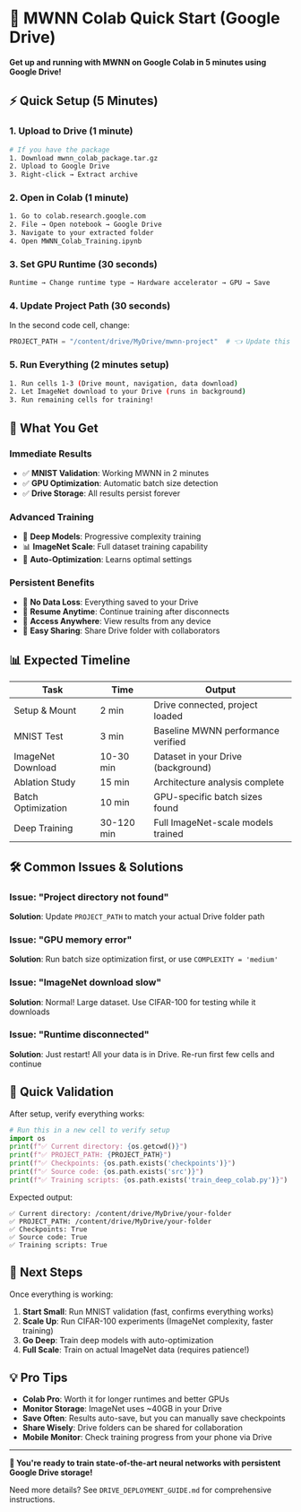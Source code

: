 # 🚀 MWNN Colab Quick Start (Google Drive)

**Get up and running with MWNN on Google Colab in 5 minutes using Google Drive!**

## ⚡ Quick Setup (5 Minutes)

### 1. Upload to Drive (1 minute)
```bash
# If you have the package
1. Download mwnn_colab_package.tar.gz
2. Upload to Google Drive
3. Right-click → Extract archive
```

### 2. Open in Colab (1 minute)  
```bash
1. Go to colab.research.google.com
2. File → Open notebook → Google Drive
3. Navigate to your extracted folder
4. Open MWNN_Colab_Training.ipynb
```

### 3. Set GPU Runtime (30 seconds)
```bash
Runtime → Change runtime type → Hardware accelerator → GPU → Save
```

### 4. Update Project Path (30 seconds)
In the second code cell, change:
```python
PROJECT_PATH = "/content/drive/MyDrive/mwnn-project"  # 👈 Update this
```

### 5. Run Everything (2 minutes setup)
```bash
1. Run cells 1-3 (Drive mount, navigation, data download)
2. Let ImageNet download to your Drive (runs in background)
3. Run remaining cells for training!
```

## 🎯 What You Get

### Immediate Results
- ✅ **MNIST Validation**: Working MWNN in 2 minutes
- ✅ **GPU Optimization**: Automatic batch size detection  
- ✅ **Drive Storage**: All results persist forever

### Advanced Training
- 🧠 **Deep Models**: Progressive complexity training
- 📊 **ImageNet Scale**: Full dataset training capability
- 🔧 **Auto-Optimization**: Learns optimal settings

### Persistent Benefits  
- 💾 **No Data Loss**: Everything saved to your Drive
- 🔄 **Resume Anytime**: Continue training after disconnects  
- 📱 **Access Anywhere**: View results from any device
- 🤝 **Easy Sharing**: Share Drive folder with collaborators

## 📊 Expected Timeline

| Task | Time | Output |
|------|------|--------|
| Setup & Mount | 2 min | Drive connected, project loaded |
| MNIST Test | 3 min | Baseline MWNN performance verified |
| ImageNet Download | 10-30 min | Dataset in your Drive (background) |
| Ablation Study | 15 min | Architecture analysis complete |
| Batch Optimization | 10 min | GPU-specific batch sizes found |
| Deep Training | 30-120 min | Full ImageNet-scale models trained |

## 🛠️ Common Issues & Solutions

### Issue: "Project directory not found"
**Solution**: Update `PROJECT_PATH` to match your actual Drive folder path

### Issue: "GPU memory error"  
**Solution**: Run batch size optimization first, or use `COMPLEXITY = 'medium'`

### Issue: "ImageNet download slow"
**Solution**: Normal! Large dataset. Use CIFAR-100 for testing while it downloads

### Issue: "Runtime disconnected"
**Solution**: Just restart! All your data is in Drive. Re-run first few cells and continue

## 🎯 Quick Validation

After setup, verify everything works:

```python
# Run this in a new cell to verify setup
import os
print(f"✅ Current directory: {os.getcwd()}")  
print(f"✅ PROJECT_PATH: {PROJECT_PATH}")
print(f"✅ Checkpoints: {os.path.exists('checkpoints')}")
print(f"✅ Source code: {os.path.exists('src')}")
print(f"✅ Training scripts: {os.path.exists('train_deep_colab.py')}")
```

Expected output:
```
✅ Current directory: /content/drive/MyDrive/your-folder
✅ PROJECT_PATH: /content/drive/MyDrive/your-folder  
✅ Checkpoints: True
✅ Source code: True
✅ Training scripts: True
```

## 🚀 Next Steps

Once everything is working:

1. **Start Small**: Run MNIST validation (fast, confirms everything works)
2. **Scale Up**: Run CIFAR-100 experiments (ImageNet complexity, faster training)  
3. **Go Deep**: Train deep models with auto-optimization
4. **Full Scale**: Train on actual ImageNet data (requires patience!)

## 💡 Pro Tips

- **Colab Pro**: Worth it for longer runtimes and better GPUs
- **Monitor Storage**: ImageNet uses ~40GB in your Drive
- **Save Often**: Results auto-save, but you can manually save checkpoints
- **Share Wisely**: Drive folders can be shared for collaboration
- **Mobile Monitor**: Check training progress from your phone via Drive

---

**🎉 You're ready to train state-of-the-art neural networks with persistent Google Drive storage!**

Need more details? See `DRIVE_DEPLOYMENT_GUIDE.md` for comprehensive instructions.

